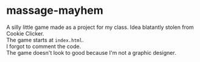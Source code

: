 # massage-mayhem
A silly little game made as a project for my class. Idea blatantly stolen from Cookie Clicker.\
The game starts at `index.html`.\
I forgot to comment the code.\
The game doesn't look to good because I'm not a graphic designer.
